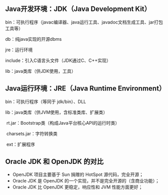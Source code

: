 ## Java开发环境：JDK（Java Development Kit）

bin：可执行程序（javac编译器、java运行工具、javadoc文档生成工具、jar打包工具等）

db：纯java实现的开源dbms

jre：运行环境

include：引入C语言头文件（JDK通过C、C++实现）

lib：java类库（供JDK使用，工具）



## Java运行环境：JRE（Java Runtime Environment）

bin：可执行程序（等同于 jdk/bin）、DLL

lib：java类库（供JVM使用，含标准类库、扩展类）

​		rt.jar：Bootstrap类（构成Java平台核心API的运行时类）

​		charsets.jar：字符转换类

​		ext：扩展程序



## Oracle JDK 和 OpenJDK 的对比

- OpenJDK 项目主要基于 Sun 捐赠的 HotSpot 源代码，完全开源；
- Oracle JDK 是 OpenJDK 的一个实现，并不是完全开源的（含商业功能）；
- Oracle JDK 比 OpenJDK 更稳定，响应性和 JVM 性能方面更好；